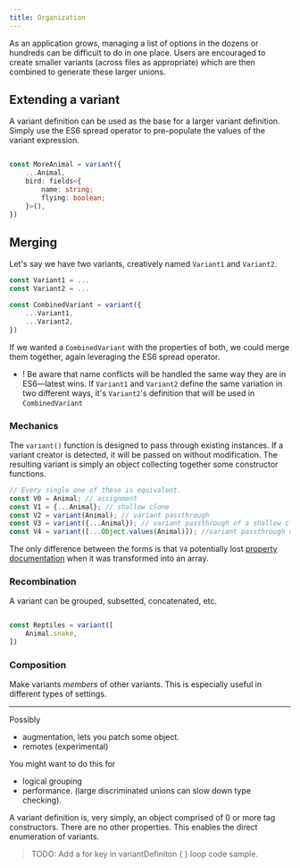 ```yaml
---
title: Organization
---
```


As an application grows, managing a list of options in the dozens or hundreds can be difficult to do in one place. Users are encouraged to create smaller variants (across files as appropriate) which are then combined to generate these larger unions.

## Extending a variant

A variant definition can be used as the base for a larger variant definition. Simply use the ES6 spread operator to pre-populate the values of the variant expression. 

```ts

const MoreAnimal = variant({
    ...Animal,
    bird: fields<{
        name: string;
        flying: boolean;
    }>(),
})

```

## Merging
Let's say we have two variants, creatively named `Variant1` and `Variant2`.

```ts
const Variant1 = ...
const Variant2 = ...

const CombinedVariant = variant({
    ...Variant1,
    ...Variant2,
})
```

If we wanted a `CombinedVariant` with the properties of both, we could merge them together, again leveraging the ES6 spread operator.

- ! Be aware that name conflicts will be handled the same way they are in ES6—latest wins. If `Variant1` and `Variant2` define the same variation in two different ways, it's `Variant2`'s definition that will be used in `CombinedVariant`

### Mechanics

The `variant()` function is designed to pass through existing instances. If a variant creator is detected, it will be passed on without modification. The resulting variant is simply an object collecting together some constructor functions.

```ts
// Every single one of these is equivalent. 
const V0 = Animal; // assignment
const V1 = {...Animal}; // shallow clone
const V2 = variant(Animal); // variant passthrough
const V3 = variant({...Animal}); // variant passthrough of a shallow clone
const V4 = variant([...Object.values(Animal)]); //variant passthrough of list of Animal constructors.
```
The only difference between the forms is that `V4` potentially lost [property documentation](../articles/documentation) when it was transformed into an array.

### Recombination

A variant can be grouped, subsetted, concatenated, etc.

```ts

const Reptiles = variant([
    Animal.snake,
])

```

### Composition

Make variants *members* of other variants. This is especially useful in different types of settings. 


****

Possibly
 - augmentation, lets you patch some object. 
 - remotes (experimental)



You might want to do this for
 - logical grouping
 - performance. (large discriminated unions can slow down type checking). 

A variant definition is, very simply, an object comprised of 0 or more tag constructors. There are no other properties. This enables the direct enumeration of variants.

> TODO: Add a for key in variantDefiniton { } loop code sample.